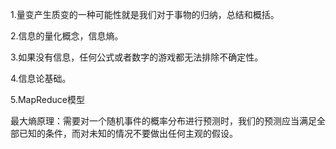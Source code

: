 1.量变产生质变的一种可能性就是我们对于事物的归纳，总结和概括。

2.信息的量化概念，信息熵。

3.如果没有信息，任何公式或者数字的游戏都无法排除不确定性。

4.信息论基础。

5.MapReduce模型

最大熵原理：需要对一个随机事件的概率分布进行预测时，我们的预测应当满足全部已知的条件，而对未知的情况不要做出任何主观的假设。
